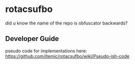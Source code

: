 # rotacsufbo
did u know the name of the repo is obfuscator backwards?

## Developer Guide
pseudo code for implementations here: https://github.com/itemic/rotacsufbo/wiki/Pseudo-ish-code
